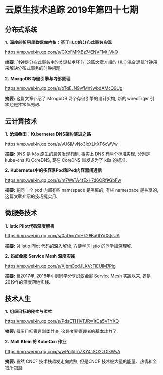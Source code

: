 # 云原生技术追踪 2019年第四十七期
## 分布式系统
**1.** **深度剖析阿里数据库内核：基于HLC的分布式事务实现**

https://mp.weixin.qq.com/s/CXoFMKtBz74ENVFMtIjVkQ

**摘要:** 时钟是分布式事务中的关键技术环节, 这篇文章介绍的 HLC 混合逻辑时钟用来解决分布式事务的时钟问题.

**2.** **MongoDB 存储引擎与内部原理**

https://mp.weixin.qq.com/s/oTqELN9vfMn9wbdAMcQ9Ug

**摘要:** 这篇文章介绍了 MongoDB 两个存储引擎的设计架构, 新的 wiredTiger 引擎还是非常优秀的.

## 云计算技术
**1.** **沧海桑田：Kubernetes DNS架构演进之路**

https://mp.weixin.qq.com/s/vU6jMvNo3loXLltXF6cWVw

**摘要:** DNS 是 k8s 原生的服务发现机制, 事实上 DNS 有两个标准实现, 分别是 kube-dns 和 CoreDNS, 现在 CoreDNS 越发成为了 k8s 的标准.

**2.** **Kubernetes中的多容器Pod和Pod内容器间通信**

https://mp.weixin.qq.com/s/m7WaTA4fExH7d6ORfKGbFw

**摘要:** 在同一个 pod 内部有些 namespace 是隔离的, 有些 namespace 是共享的, 这篇文章介绍的技巧挺实用.

## 微服务技术
**1.** **Istio Pilot代码深度解析**

https://mp.weixin.qq.com/s/0aDmq1oHk28Ba0IYdXQsUA

**摘要:** 对 Istio Pilot 代码的深入解读, 方便学习 istio 的同学加深理解.

**2.** **蚂蚁金服 Service Mesh 深度实践**

https://mp.weixin.qq.com/s/XjbmCxdJLKVcFlEUiM7Pig

**摘要:** 继2017年, 2018年小剑同学分享蚂蚁金服 Service Mesh 实践以来, 这是2019年的深度落地实践.

## 技术人生
**1.** **组织目标的刚性与柔性**

https://mp.weixin.qq.com/s/PdsQTH1vTJRw1tCa5VFYXQ

**摘要:** 组织目标需要刚柔并济, 这是考察管理者的基本功力了.

**2.** **Matt Klein 的 KubeCon 作业**

https://mp.weixin.qq.com/s/wPpddrn7XY4cSO2zOlBWvA

**摘要:** 虽然 CNCF 技术栈越发走向成熟, 但是CNCF 技术被大量的能量、热情和金钱所包围.
